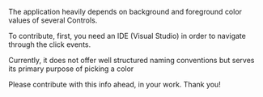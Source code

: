 The application heavily depends on background and foreground color values of several Controls.

To contribute, first, you need an IDE (Visual Studio) in order to navigate through the click events.

Currently, it does not offer well structured naming conventions but serves its primary purpose of picking a color

Please contribute with this info ahead, in your work.
Thank you!
